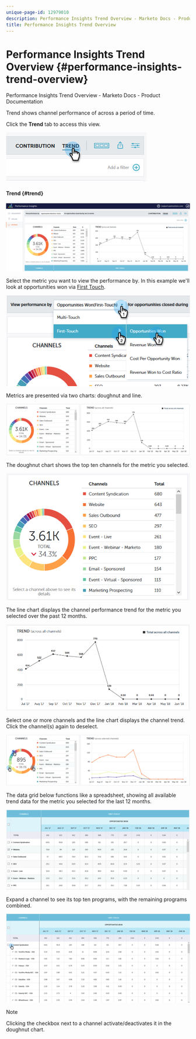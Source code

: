 ```yaml
---
unique-page-id: 12979010
description: Performance Insights Trend Overview - Marketo Docs - Product Documentation
title: Performance Insights Trend Overview
---
```


# Performance Insights Trend Overview {#performance-insights-trend-overview}

Performance Insights Trend Overview - Marketo Docs - Product Documentation

Trend shows channel performance of across a period of time.

Click the **Trend** tab to access this view.

![](assets/1.png)

#### Trend {#trend}

![](assets/2-1.png)

Select the metric you want to view the performance by. In this example we'll look at opportunities won via [First Touch](http://docs.marketo.com/display/DOCS/Understanding+Attribution).

![](assets/3-2.png)

Metrics are presented via two charts: doughnut and line.

![](assets/4-1.png)

The doughnut chart shows the top ten channels for the metric you selected.

![](assets/5-2.png)

The line chart displays the channel performance trend for the metric you selected over the past 12 months.

![](assets/6-1.png)

Select one or more channels and the line chart displays the channel trend. Click the channel(s) again to deselect.

![](assets/7.png)

The data grid below functions like a spreadsheet, showing all available trend data for the metric you selected for the last 12 months.

![](assets/8.png)

Expand a channel to see its top ten programs, with the remaining programs combined.

![](assets/9-1.png)

>[!NOTE]
>
>Clicking the checkbox next to a channel activate/deactivates it in the doughnut chart.

